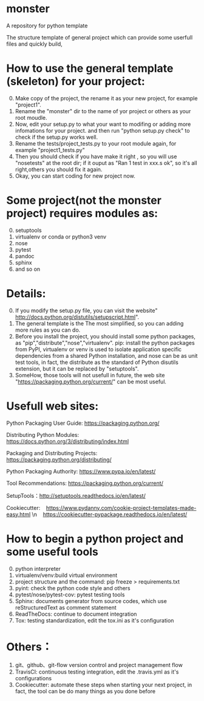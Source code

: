 # monster
A repository for python template

The structure template of general project which can provide some userfull files and quickly build,

How to use the general template (skeleton) for your project:
============

0. Make copy of the project, the rename it as your new project, for example "project1".
1. Rename the "monster" dir to the name of yor project or others as your root moudle.
2. Now, edit your setup.py to what your want to modifing or adding more infomations for your project. and then run "python setup.py check" to check if the setup.py works well.
3. Rename the tests/project_tests.py to your root module again, for example "project1_tests.py"
4. Then you should check if you have make it right , so you will use "nosetests" at the root dir;
   if it ouput as "Ran 1 test in xxx.s ok", so it's all right,others you should fix it again.
5. Okay, you can start coding for new project now.

Some project(not the monster project) requires modules as:
============
0. setuptools
1. virtualenv or conda or python3 venv
2. nose
3. pytest
4. pandoc
5. sphinx
6. and so on

Details:
============

0. If you modify the setup.py file, you can visit the website" http://docs.python.org/distutils/setupscript.html".
1. The general template is the The most simplified, so you can adding more rules as you can do.
2. Before you install the project, you should install some python packages, as "pip","distribute","nose","virtualenv". pip: install the python packages from PyPI, virtualenv or venv is used to isolate application specific dependencies from a shared Python installation, and nose can be as unit test tools, in fact, the distribute as the standard of Python disutils extension, but it can be replaced by "setuptools".
3. SomeHow, those tools will not usefull in future, the web site "https://packaging.python.org/current/" can be most useful.

Usefull web sites:
==============

Python Packaging User Guide: https://packaging.python.org/ 

Distributing Python Modules: https://docs.python.org/3/distributing/index.html

Packaging and Distributing Projects: https://packaging.python.org/distributing/

Python Packaging Authority: https://www.pypa.io/en/latest/

Tool Recommendations: https://packaging.python.org/current/

SetupTools：http://setuptools.readthedocs.io/en/latest/

Cookiecutter: 
    https://www.pydanny.com/cookie-project-templates-made-easy.html \n
    https://cookiecutter-pypackage.readthedocs.io/en/latest/


How to begin a python project and some useful tools
================

0. python interpreter
1. virtualenv/venv:build virtual environment
1. project structure and the command: pip freeze > requirements.txt
2. pyint: check the python code style and others 
3. pytest/nose/pytest-cov: pytest testing tools
4. Sphinx: documents generator from source codes, which use reStructuredText as comment statement
5. ReadTheDocs: continue to document integration
6. Tox: testing standardization, edit the tox.ini as it's configuration

Others：
================
1. git、github、git-flow version control and project management flow
2. TravisCI: continuous testing integration, edit the .travis.yml as it's configurations
3. Cookiecutter: automate these steps when starting your next project, in fact, the tool can be do many things as you done before
